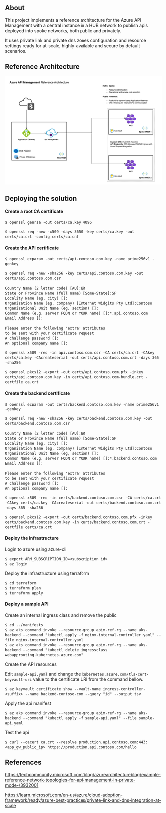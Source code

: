 ## About 

This project implements a reference architecture for the Azure API Management with a central instance in a HUB network to publish apis deployed into spoke networks, both public and privately. 

It uses private link and private dns zones configuration and resource settings ready for at-scale, highly-available and secure by default scenarios.

## Reference Architecture

![API Management Architecture](apim-ref.png)

## Deploying the solution

#### Create a root CA certificate

```
$ openssl genrsa -out certs/ca.key 4096
```

```
$ openssl req -new -x509 -days 3650 -key certs/ca.key -out certs/ca.crt -config certs/ca.cnf
```

#### Create the API certificate

``` 
$ openssl ecparam -out certs/api.contoso.com.key -name prime256v1 -genkey
```

``` 
$ openssl req -new -sha256 -key certs/api.contoso.com.key -out certs/api.contoso.com.csr

Country Name (2 letter code) [AU]:BR
State or Province Name (full name) [Some-State]:SP
Locality Name (eg, city) []:
Organization Name (eg, company) [Internet Widgits Pty Ltd]:Contoso
Organizational Unit Name (eg, section) []:
Common Name (e.g. server FQDN or YOUR name) []:*.api.contoso.com
Email Address []:

Please enter the following 'extra' attributes
to be sent with your certificate request
A challenge password []:
An optional company name []:
```

```
$ openssl x509 -req -in api.contoso.com.csr -CA certs/ca.crt -CAkey certs/ca.key -CAcreateserial -out certs/api.contoso.com.crt -days 365 -sha256
```

```
$ openssl pkcs12 -export -out certs/api.contoso.com.pfx -inkey certs/api.contoso.com.key -in certs/api.contoso.com-bundle.crt -certfile ca.crt
```

#### Create the backend certificate

```
$ openssl ecparam -out certs/backend.contoso.com.key -name prime256v1 -genkey
```

```
$ openssl req -new -sha256 -key certs/backend.contoso.com.key -out certs/backend.contoso.com.csr

Country Name (2 letter code) [AU]:BR
State or Province Name (full name) [Some-State]:SP
Locality Name (eg, city) []:
Organization Name (eg, company) [Internet Widgits Pty Ltd]:Contoso
Organizational Unit Name (eg, section) []:
Common Name (e.g. server FQDN or YOUR name) []:*.backend.contoso.com
Email Address []:

Please enter the following 'extra' attributes
to be sent with your certificate request
A challenge password []:
An optional company name []:
```

```
$ openssl x509 -req -in certs/backend.contoso.com.csr -CA certs/ca.crt -CAkey certs/ca.key -CAcreateserial -out certs/backend.contoso.com.crt -days 365 -sha256
```

```
$ openssl pkcs12 -export -out certs/backend.contoso.com.pfx -inkey certs/backend.contoso.com.key -in certs/backend.contoso.com.crt -certfile certs/ca.crt
```

#### Deploy the infrastructure

Login to azure using azure-cli

```
$ export ARM_SUBSCRIPTION_ID=<subscription id>
$ az login
```

Deploy the infrastructure using terraform

```
$ cd terraform
$ terraform plan
$ terraform apply
```

#### Deploy a sample API

Create an internal ingress class and remove the public

```
$ cd ../manifests
$ az aks command invoke --resource-group apim-ref-rg --name aks-backend --command "kubectl apply -f nginx-internal-controller.yaml" --file nginx-internal-controller.yaml 
$ az aks command invoke --resource-group apim-ref-rg --name aks-backend --command "kubectl delete ingressclass webapprouting.kubernetes.azure.com"
```

Create the API resources

Edit ```sample-api.yaml``` and change the ```kubernetes.azure.com/tls-cert-keyvault-uri``` value to the certificate URI from the command bellow.

```
$ az keyvault certificate show --vault-name ingress-controller-<suffix> --name backend-contoso-com --query "id" --output tsv
```

Apply the api manifest

```
$ az aks command invoke --resource-group apim-ref-rg --name aks-backend --command "kubectl apply -f sample-api.yaml" --file sample-api.yaml
```

Test the api

```
$ curl --cacert ca.crt --resolve production.api.contoso.com:443:<app_gw_public_ip> https://production.api.contoso.com/hello 
```

## References

https://techcommunity.microsoft.com/blog/azurearchitectureblog/example-reference-network-topologies-for-api-management-in-private-mode-/3932001

https://learn.microsoft.com/en-us/azure/cloud-adoption-framework/ready/azure-best-practices/private-link-and-dns-integration-at-scale